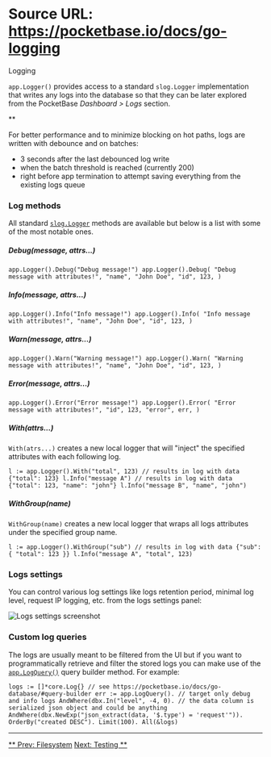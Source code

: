 # Source URL: https://pocketbase.io/docs/go-logging

Logging

`app.Logger()` provides access to a standard `slog.Logger` implementation that writes any logs into the database so that they can be later explored from the PocketBase *Dashboard > Logs* section.

**

For better performance and to minimize blocking on hot paths, logs are written with debounce and on batches:

  * 3 seconds after the last debounced log write
  * when the batch threshold is reached (currently 200)
  * right before app termination to attempt saving everything from the existing logs queue

###  Log methods 

All standard [`slog.Logger`](https://pkg.go.dev/log/slog) methods are available but below is a list with some of the most notable ones.

#####  Debug(message, attrs...) 

`app.Logger().Debug("Debug message!") app.Logger().Debug( "Debug message with attributes!", "name", "John Doe", "id", 123, )`

#####  Info(message, attrs...) 

`app.Logger().Info("Info message!") app.Logger().Info( "Info message with attributes!", "name", "John Doe", "id", 123, )`

#####  Warn(message, attrs...) 

`app.Logger().Warn("Warning message!") app.Logger().Warn( "Warning message with attributes!", "name", "John Doe", "id", 123, )`

#####  Error(message, attrs...) 

`app.Logger().Error("Error message!") app.Logger().Error( "Error message with attributes!", "id", 123, "error", err, )`

#####  With(attrs...) 

`With(atrs...)` creates a new local logger that will "inject" the specified attributes with each following log.

`l := app.Logger().With("total", 123) // results in log with data {"total": 123} l.Info("message A") // results in log with data {"total": 123, "name": "john"} l.Info("message B", "name", "john")`

#####  WithGroup(name) 

`WithGroup(name)` creates a new local logger that wraps all logs attributes under the specified group name.

`l := app.Logger().WithGroup("sub") // results in log with data {"sub": { "total": 123 }} l.Info("message A", "total", 123)`

###  Logs settings 

You can control various log settings like logs retention period, minimal log level, request IP logging, etc. from the logs settings panel:

![Logs settings screenshot](/images/screenshots/logs.png)

###  Custom log queries 

The logs are usually meant to be filtered from the UI but if you want to programmatically retrieve and filter the stored logs you can make use of the [`app.LogQuery()`](https://pkg.go.dev/github.com/pocketbase/pocketbase/core#BaseApp.LogsQuery) query builder method. For example:

`logs := []*core.Log{} // see https://pocketbase.io/docs/go-database/#query-builder err := app.LogQuery(). // target only debug and info logs AndWhere(dbx.In("level", -4, 0). // the data column is serialized json object and could be anything AndWhere(dbx.NewExp("json_extract(data, '$.type') = 'request'")). OrderBy("created DESC"). Limit(100). All(&logs)`

* * *

[** Prev: Filesystem](/docs/go-filesystem) [Next: Testing **](/docs/go-testing)